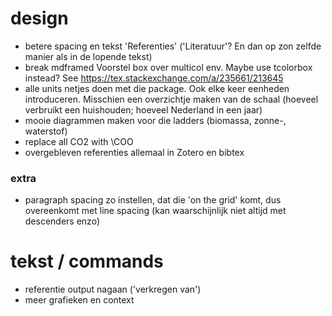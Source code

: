 # design

- betere spacing en tekst 'Referenties' ('Literatuur'? En dan op zon zelfde manier als in de lopende tekst)
- break mdframed Voorstel box over multicol env. Maybe use tcolorbox instead? See https://tex.stackexchange.com/a/235661/213645
- alle units netjes doen met die package. Ook elke keer eenheden introduceren. Misschien een overzichtje maken van de schaal (hoeveel verbruikt een huishouden; hoeveel Nederland in een jaar)
- mooie diagrammen maken voor die ladders (biomassa, zonne-, waterstof)
- replace all CO2 with \COO
- overgebleven referenties allemaal in Zotero en bibtex


### extra

- paragraph spacing zo instellen, dat die 'on the grid' komt, dus overeenkomt met line spacing (kan waarschijnlijk niet altijd met descenders enzo)


# tekst / commands

- referentie output nagaan ('verkregen van')
- meer grafieken en context